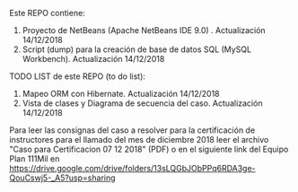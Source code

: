 Este REPO contiene:
1) Proyecto de NetBeans (Apache NetBeans IDE 9.0) . Actualización 14/12/2018
2) Script (dump) para la creación de base de datos SQL (MySQL Workbench). Actualización 14/12/2018

TODO LIST de este REPO (to do list):
1) Mapeo ORM con Hibernate. Actualización 14/12/2018
2) Vista de clases y Diagrama de secuencia del caso. Actualización 14/12/2018

Para leer las consignas del caso a resolver para la certificación de instructores para el llamado del mes de diciembre 2018 leer el archivo "Caso para Certificacion 07 12 2018" (PDF) o en el siguiente link del Equipo Plan 111Mil en https://drive.google.com/drive/folders/13sLQGbJObPPq6RDA3ge-QouCswj5-_A5?usp=sharing 


